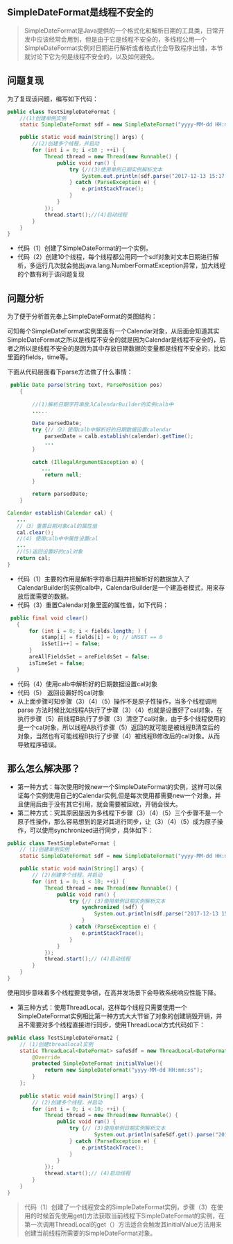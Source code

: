 ## SimpleDateFormat是线程不安全的
> SimpleDateFormat是Java提供的一个格式化和解析日期的工具类，日常开发中应该经常会用到，但是由于它是线程不安全的，多线程公用一个SimpleDateFormat实例对日期进行解析或者格式化会导致程序出错，本节就讨论下它为何是线程不安全的，以及如何避免。


## 问题复现
为了复现该问题，编写如下代码：
~~~java
public class TestSimpleDateFormat {
    //(1)创建单例实例
    static SimpleDateFormat sdf = new SimpleDateFormat("yyyy-MM-dd HH:mm:ss");

    public static void main(String[] args) {
        //(2)创建多个线程，并启动
        for (int i = 0; i <10 ; ++i) {
            Thread thread = new Thread(new Runnable() {
                public void run() {
                    try {//(3)使用单例日期实例解析文本
                        System.out.println(sdf.parse("2017-12-13 15:17:27"));
                    } catch (ParseException e) {
                        e.printStackTrace();
                    }
                }
            });
            thread.start();//(4)启动线程
        }
    }
}
~~~

* 代码（1）创建了SimpleDateFormat的一个实例，
* 代码（2）创建10个线程，每个线程都公用同一个sdf对象对文本日期进行解析，多运行几次就会抛出java.lang.NumberFormatException异常，加大线程的个数有利于该问题复现

## 问题分析
为了便于分析首先奉上SimpleDateFormat的类图结构：



可知每个SimpleDateFormat实例里面有一个Calendar对象，从后面会知道其实SimpleDateFormat之所以是线程不安全的就是因为Calendar是线程不安全的，后者之所以是线程不安全的是因为其中存放日期数据的变量都是线程不安全的，比如里面的fields，time等。

下面从代码层面看下parse方法做了什么事情：
~~~java
 public Date parse(String text, ParsePosition pos)
    {
       
        //(1)解析日期字符串放入CalendarBuilder的实例calb中
        .....

        Date parsedDate;
        try {//（2）使用calb中解析好的日期数据设置calendar
            parsedDate = calb.establish(calendar).getTime();
            ...
        }
       
        catch (IllegalArgumentException e) {
           ...
            return null;
        }

        return parsedDate;
    }
~~~

~~~java
Calendar establish(Calendar cal) {
   ...
   //（3）重置日期对象cal的属性值
   cal.clear();
   //(4) 使用calb中中属性设置cal
   ...
   //(5)返回设置好的cal对象
   return cal;
}
~~~

* 代码（1）主要的作用是解析字符串日期并把解析好的数据放入了 CalendarBuilder的实例calb中，CalendarBuilder是一个建造者模式，用来存放后面需要的数据。
* 代码（3）重置Calendar对象里面的属性值，如下代码：
~~~java
 public final void clear()
   {
       for (int i = 0; i < fields.length; ) {
           stamp[i] = fields[i] = 0; // UNSET == 0
           isSet[i++] = false;
       }
       areAllFieldsSet = areFieldsSet = false;
       isTimeSet = false;
   }
~~~

* 代码（4）使用calb中解析好的日期数据设置cal对象
* 代码（5） 返回设置好的cal对象
* 从上面步骤可知步骤（3）（4）（5）操作不是原子性操作，当多个线程调用parse
方法时候比如线程A执行了步骤（3）（4）也就是设置好了cal对象，在执行步骤（5）前线程B执行了步骤（3）清空了cal对象，由于多个线程使用的是一个cal对象，所以线程A执行步骤（5）返回的就可能是被线程B清空后的对象，当然也有可能线程B执行了步骤（4）被线程B修改后的cal对象。从而导致程序错误。

## 那么怎么解决那？

* 第一种方式：每次使用时候new一个SimpleDateFormat的实例，这样可以保证每个实例使用自己的Calendar实例,但是每次使用都需要new一个对象，并且使用后由于没有其它引用，就会需要被回收，开销会很大。
* 第二种方式：究其原因是因为多线程下步骤（3）（4）（5）三个步骤不是一个原子性操作，那么容易想到的是对其进行同步，让（3）（4）（5）成为原子操作，可以使用synchronized进行同步，具体如下：
~~~java
public class TestSimpleDateFormat {
    // (1)创建单例实例
    static SimpleDateFormat sdf = new SimpleDateFormat("yyyy-MM-dd HH:mm:ss");

    public static void main(String[] args) {
        // (2)创建多个线程，并启动
        for (int i = 0; i < 10; ++i) {
            Thread thread = new Thread(new Runnable() {
                public void run() {
                    try {// (3)使用单例日期实例解析文本
                        synchronized (sdf) {
                            System.out.println(sdf.parse("2017-12-13 15:17:27"));
                        }
                    } catch (ParseException e) {
                        e.printStackTrace();
                    }
                }
            });
            thread.start();// (4)启动线程
        }
    }
}
~~~
使用同步意味着多个线程要竞争锁，在高并发场景下会导致系统响应性能下降。

* 第三种方式：使用ThreadLocal，这样每个线程只需要使用一个SimpleDateFormat实例相比第一种方式大大节省了对象的创建销毁开销，并且不需要对多个线程直接进行同步，使用ThreadLocal方式代码如下：
~~~java
public class TestSimpleDateFormat2 {
    // (1)创建threadlocal实例
    static ThreadLocal<DateFormat> safeSdf = new ThreadLocal<DateFormat>(){
        @Override 
        protected SimpleDateFormat initialValue(){
            return new SimpleDateFormat("yyyy-MM-dd HH:mm:ss");
        }
    };
    
    public static void main(String[] args) {
        // (2)创建多个线程，并启动
        for (int i = 0; i < 10; ++i) {
            Thread thread = new Thread(new Runnable() {
                public void run() {
                    try {// (3)使用单例日期实例解析文本
                            System.out.println(safeSdf.get().parse("2017-12-13 15:17:27"));
                    } catch (ParseException e) {
                        e.printStackTrace();
                    }
                }
            });
            thread.start();// (4)启动线程
        }
    }
}
~~~
> 代码（1）创建了一个线程安全的SimpleDateFormat实例，步骤（3）在使用的时候首先使用get()方法获取当前线程下SimpleDateFormat的实例，在第一次调用ThreadLocal的get（）方法适合会触发其initialValue方法用来创建当前线程所需要的SimpleDateFormat对象。